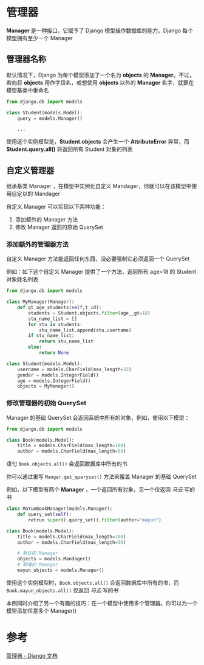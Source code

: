 # 管理器

**Manager** 是一种接口，它赋予了 Django 模型操作数据库的能力。Django 每个模型拥有至少一个 Manager

## 管理器名称

默认情况下，Django 为每个模型添加了一个名为 **objects** 的 **Manager**。不过，若向将 **objects** 用作字段名，或想使用 **objects** 以外的 **Manager** 名字，就要在模型基类中重命名

```python
from django.db import models

class Student(models.Model):
    query = models.Manager()

    ...

```

使用这个实例模型是，**Student.objects** 会产生一个 **AttributeError** 异常，而 **Student.query.all()** 将返回所有 Student 对象的列表

## 自定义管理器

继承基类 Manager ，在模型中实例化自定义 Mandager，你就可以在该模型中使用自定以的 Mandager

自定义 Manager 可以实现以下两种功能：
1. 添加额外的 Manager 方法
2. 修改 Manager 返回的原始 QuerySet

### 添加额外的管理器方法

自定义 Manager 方法能返回任何东西，没必要强制它必须返回一个 QuerySet

例如：如下这个自定义 Manager 提供了一个方法，返回所有 age>18 的 Student 对象姓名列表

```python
from django.db import models

class MyManager(Manager):
    def gt_age_students(self,t_id):
        students = Student.objects.filter(age__gt=18)
        stu_name_list = []
        for stu in students:
            stu_name_list.append(stu.username)
        if stu_name_list:
            return stu_name_list
        else:
            return None

class Student(models.Model):
    username = models.CharField(max_length=32)
    gender = models.IntegerField()
    age = models.IntegerField()
    objects = MyManager()
```

### 修改管理器的初始 QuerySet

Manager 的基础 QuerySet 会返回系统中所有的对象，例如，使用以下模型：

```python
from django.db import models

class Book(models.Model):
    title = models.CharField(max_length=100)
    author = models.CharField(max_length=50)
```

语句 `Book.objects.all()` 会返回数据库中所有的书

你可以通过重写 `Manger.get_queryset()` 方法来覆盖 Manager 的基础 QuerySet

例如，以下模型有两个 **Manager** ，一个返回所有对象，另一个仅返回 *马云* 写的书

```python
class MaYunBookManager(models.Manager):
    def query_set(self):
        retrun super().query_set().filter(author="mayun")

class Book(models.Model):
    title = models.CharField(max_length=100)
    author = models.CharField(max_length=50)

    # 默认的 Manager
    objects = models.Mandager()
    # 新增的 Manager
    mayun_objects = models.Manager()
```

使用这个实例模型时，`Book.objects.all()` 会返回数据库中所有的书，而 `Book.mayun_objects.all()` 仅返回 *马云* 写的书

本例同时介绍了另一个有趣的技巧：在一个模型中使用多个管理器。你可以为一个模型添加任意多个 Manager() 

# 参考

[管理器 - Django 文档](https://docs.djangoproject.com/zh-hans/2.2/topics/db/managers/)